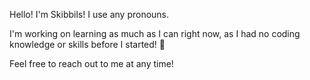 Hello! I'm Skibbils! I use any pronouns. 

I'm working on learning as much as I can right now, as I had no coding knowledge or skills before I started! 🌱

Feel free to reach out to me at any time!
